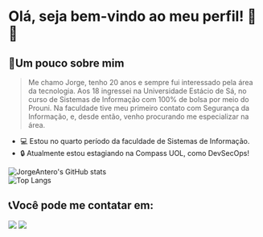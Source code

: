 # Olá, seja bem-vindo ao meu perfil! 👋😁

## 👤Um pouco sobre mim
>Me chamo Jorge, tenho 20 anos e sempre fui interessado pela área da tecnologia. Aos 18 ingressei na Universidade Estácio de Sá, no curso de Sistemas de Informação com 100% de bolsa por meio do Prouni. Na faculdade tive meu primeiro contato com Segurança da Informação, e, desde então, venho procurando me especializar na área.

- 💻 Estou no quarto período da faculdade de Sistemas de Informação.
- 🔒 Atualmente estou estagiando na Compass UOL, como DevSecOps!

![JorgeAntero's GitHub stats](https://github-readme-stats.vercel.app/api?username=JorgeAntero&show_icons=true&theme=midnight-purple)  
![Top Langs](https://github-readme-stats.vercel.app/api/top-langs/?username=JorgeAntero&layout=compact&theme=midnight-purple)





## 📞Você pode me contatar em:
<div> 
  <a href = "mailto:jorgeantero99@gmail.com"><img src="https://img.shields.io/badge/-Gmail-%23333?style=for-the-badge&logo=gmail&logoColor=white" target="_blank"></a>
  <a href="https://www.linkedin.com/in/jorge-antero-921588324/" target="_blank"><img src="https://img.shields.io/badge/-LinkedIn-%230077B5?style=for-the-badge&logo=linkedin&logoColor=white" target="_blank"></a> 
  
</div>
<!--
**JorgeAntero/JorgeAntero** is a ✨ _special_ ✨ repository because its `README.md` (this file) appears on your GitHub profile.

Here are some ideas to get you started:

- 🔭 I’m currently working on ...
- 🌱 I’m currently learning ...
- 👯 I’m looking to collaborate on ...
- 🤔 I’m looking for help with ...
- 💬 Ask me about ...
- 📫 How to reach me: ...
- 😄 Pronouns: ...
- ⚡ Fun fact: ...
-->
